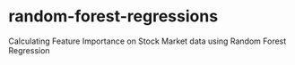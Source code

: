 # random-forest-regressions
Calculating Feature Importance on Stock Market data using Random Forest Regression
